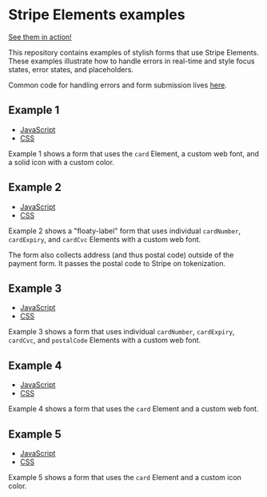 # Stripe Elements examples

[See them in action!](https://stripe.github.io/elements-examples)

This repository contains examples of stylish forms that use Stripe Elements. These examples illustrate how to handle errors in real-time and style focus states, error states, and placeholders.

Common code for handling errors and form submission lives [here](js/index.js).

## Example 1

- [JavaScript](js/example1.js)
- [CSS](css/example1.css)

Example 1 shows a form that uses the `card` Element, a custom web font, and a solid icon with a custom color.

## Example 2

- [JavaScript](js/example2.js)
- [CSS](css/example2.css)

Example 2 shows a "floaty-label" form that uses individual `cardNumber`, `cardExpiry`, and `cardCvc` Elements with a custom web font.

The form also collects address (and thus postal code) outside of the payment form. It passes the postal code to Stripe on tokenization.

## Example 3

- [JavaScript](js/example3.js)
- [CSS](css/example3.css)

Example 3 shows a form that uses individual `cardNumber`, `cardExpiry`, `cardCvc`, and `postalCode` Elements with a custom web font.

## Example 4

- [JavaScript](js/example4.js)
- [CSS](css/example4.css)

Example 4 shows a form that uses the `card` Element and a custom web font.

## Example 5

- [JavaScript](js/example5.js)
- [CSS](css/example5.css)

Example 5 shows a form that uses the `card` Element and a custom icon color.
